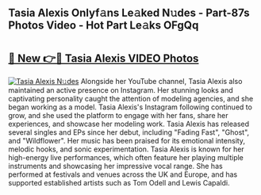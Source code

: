 ## Tasia Alexis Onlyf𝚊ns Le𝚊ked N𝚞des - Part-87s Photos Video - Hot Part Le𝚊ks OFgQq

# <h2><a href="http://ac12635.deff.icu/?id=Tasia+Alexis">🔗 New 👉🔴 Tasia Alexis VIDEO Photos</a></h2>

[![Tasia Alexis N𝚞des](https://i.imgur.com/rIISA9y.gif)](http://ac12635.deff.icu/?id=Tasia+Alexis)
Alongside her YouTube channel, Tasia Alexis also maintained an active presence on Instagram. Her stunning looks and captivating personality caught the attention of modeling agencies, and she began working as a model. Tasia Alexis's Instagram following continued to grow, and she used the platform to engage with her fans, share her experiences, and showcase her modeling work. Tasia Alexis has released several singles and EPs since her debut, including "Fading Fast", "Ghost", and "Wildflower". Her music has been praised for its emotional intensity, melodic hooks, and sonic experimentation. Tasia Alexis is known for her high-energy live performances, which often feature her playing multiple instruments and showcasing her impressive vocal range. She has performed at festivals and venues across the UK and Europe, and has supported established artists such as Tom Odell and Lewis Capaldi.
